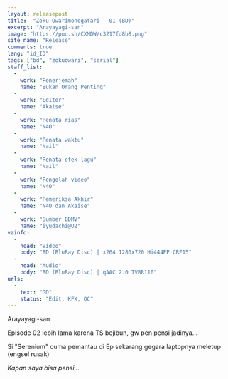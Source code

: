 ```yaml
---
layout: releasepost
title:  "Zoku Owarimonogatari - 01 (BD)"
excerpt: "Arayayagi-san"
image: "https://puu.sh/CXMDW/c3217fd8b8.png"
site_name: "Release"
comments: true
lang: "id_ID"
tags: ["bd", "zokuowari", "serial"]
staff_list:
  - 
    work: "Penerjemah"
    name: "Bukan Orang Penting"
  - 
    work: "Editor"
    name: "Akaise"
  - 
    work: "Penata rias"
    name: "N4O"
  - 
    work: "Penata waktu"
    name: "Nail"
  - 
    work: "Penata efek lagu"
    name: "Nail"
  - 
    work: "Pengolah video"
    name: "N4O"
  - 
    work: "Pemeriksa Akhir"
    name: "N4O dan Akaise"
  - 
    work: "Sumber BDMV"
    name: "iyudachi@U2"
vainfo:
  -
    head: "Video"
    body: "BD (BluRay Disc) | x264 1280x720 Hi444PP CRF15"
  -
    head: "Audio"
    body: "BD (BluRay Disc) | qAAC 2.0 TVBR110"	
urls:
  - 
    text: "GD"
    status: "Edit, KFX, QC"
---
```


Arayayagi-san

Episode 02 lebih lama karena TS bejibun, gw pen pensi jadinya...

Si "Serenium" cuma pemantau di Ep sekarang gegara laptopnya meletup (engsel rusak)

*Kapan saya bisa pensi...*